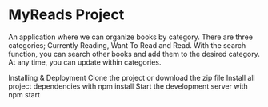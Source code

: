 # MyReads Project

An application where we can organize books by category.  There are three categories; Currently Reading, Want To Read and Read.
With the search function, you can search other books and add them to the desired category. 
At any time, you can update within categories.


Installing & Deployment
Clone the project or download the zip file
Install all project dependencies with npm install
Start the development server with npm start
